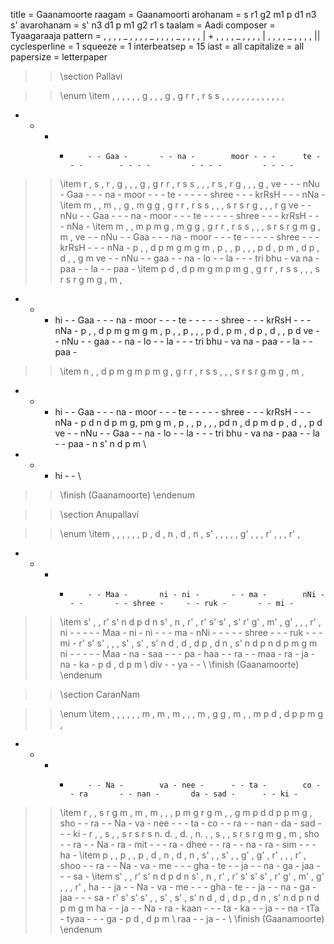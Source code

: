 title = Gaanamoorte
raagam = Gaanamoorti
arohanam = s r1 g2 m1 p d1 n3 s'
avarohanam = s' n3 d1 p m1 g2 r1 s
taalam = Aadi
composer = Tyaagaraaja
pattern =  , , , , _ , , , , _ , , , , _ , , , , | + , , , , _ , , , , | , , , , _ , , , , ||
cyclesperline = 1
squeeze = 1
interbeatsep = 15
iast = all
capitalize = all
papersize = letterpaper

>> \section Pallavi

>> \enum
>> \item
, , , ,         , , g ,         , , g ,         g r r ,         r s s ,         , , , ,         , , , ,         , , , ,
- - - -         - - Gaa -       - - na -        moor - - -      te - - -        - - - -         - - - -         - - - -
>> \item
r , s ,         r , g ,         , , g ,         g r r ,         r s s ,         , , r s         , r g ,         , , g ,
ve - - -        nNu - Gaa -     - - na -        moor - - -      te - - -        - - shree -     - - krRsH -     - - nNa -
>> \item
m , , m         , , g ,         m g g ,         g r r ,         r s s ,         , , s r         s r g ,         , , r g
ve - - nNu      - - Gaa -       - - na -        moor - - -      te - - -        - - shree -     - - krRsH -     - - nNa -
>> \item
m , , m         p m g ,         m g g ,         g r r ,         r s s ,         , , s r         s r g m         g , m ,
ve - - nNu        - - Gaa -     - - na -        moor - - -      te - - -        - - shree -     - - krRsH -     - - nNa -
p , , d         p m g m         g m , p         , , p ,         , , p d         , p m ,         d p , d         , , g m
ve - - nNu      - - gaa -       - na - lo       - - la -        - - tri bhu     - va na -       paa - - la      - - paa -
>> \item
p d , d         p m g m         p m g ,         g r r ,         r s s ,         , , s r         s r g m         g , m ,
- - - hi        - - Gaa -       - - na -        moor - - -      te - - -        - - shree -     - - krRsH -     - - nNa -
p , , d         p m g m         g m , p         , , p ,         , , p d         , p m ,         d p , d         , , p d
ve - - nNu      - - gaa -       - na - lo       - - la -        - - tri bhu     - va na -       paa - - la      - - paa -
>> \item
n , , d         p m g m         p m g ,         g r r ,         r s s ,         , , s r         s r g m         g , m ,
- - - hi        - - Gaa -       - - na -        moor - - -      te - - -        - - shree -     - - krRsH -     - - nNa -
p d n d         p m g, pm       g m , p         , , p ,         , , pd n        , d p m         d p , d         , , p d
ve - - nNu      - - Gaa -       - na - lo       - - la -        - - tri bhu     - va na -       paa - - la      - - paa -
n s' n d        p m \\
- - - hi        - - \\
>> \finish (Gaanamoorte)
>> \endenum

>> \section Anupallavi

>> \enum
>> \item
, , , ,         , , p ,         d , n ,         d , n ,         s' , , ,        , , g' ,        , , r' ,        , , r' ,
- - - -         - - Maa -       ni - ni -       - - ma -        nNi - - -       - - shree -     - - ruk -       - - mi -
>> \item
s' , , r'       s' n d p        d n s' ,        n , r' ,        r' s' s' ,      s' r' g' ,      m' , g' ,       , , r' ,
ni - - -        - - Maa -       ni - ni -       - - ma -        nNi - - -       - - shree -     - - ruk -       - - mi -
r' s' s' ,      , , s' ,        s' , s' n       d , d ,         d p , d         n , s' n        d p n d         p m g m
ni - - -        - - Maa -       na - saa -      - - pa -        haa - - ra      - - maa -       ra - ja -       na - ka -
p d , d         p m \\
div - - ya      - - \\
>> \finish (Gaanamoorte)
>> \endenum

>> \section CaranNam

>> \enum
>> \item
, , , ,         , , m ,         m , m ,         , , m ,         g g , m         , , m p         d , d p         p m g ,
- - - -         - - Na -        va - nee -      - - ta -        co - - ra       - - nan -       da - sad -      - - ki -
>> \item
r , , s         r g m ,         m , m ,         , , p m         g r g m         , , g m         p d d p         p m g ,
sho - - ra      - - Na -        va - nee -      - - ta -        co - - ra       - - nan -       da - sad -      - - ki -
r , , s         , , s r         s r s n.        d. , d. ,       n. , , s        , , s r         s r g m         g , m ,
sho - - ra      - - Na -        ra - mit -      - - ra -        dhee - - ra     - - na -        ra - sim -      - - ha -
>> \item
p , , p         , , p ,         d , n ,         d , n ,         s' , , s'       , , g' ,        g' , r' ,        , , r' ,
shoo - - ra     - - Na -        va - me -       - - gha -       te - - ja       - - na -        ga - jaa -       - - sa -
>> \item
s' , , r'       s' n d p        d n s' ,        n , r' ,        r' s' s' s'     , r' g' ,      m' , g' ,       , , r' ,
ha - - ja       - - Na -        va - me -       - - gha -       te - - ja       - - na -        ga - jaa -       - - sa -
r' s' s' s'     , , s' ,        s' , s' n       d , d ,         d p , d         n , s' n        d p n d         p m g m
ha - - ja       - - Na -        ra - kaan -     - - ta -        ka - - ja       - - na -        tTa - tyaa -    - - ga -
p d , d         p m \\
raa - - ja      - - \\
>> \finish (Gaanamoorte)
>> \endenum
